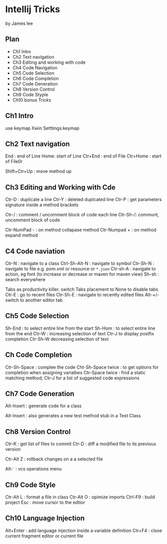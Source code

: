 # Intellij Tricks
by James lee 

## Plan 
* Ch1 Intro
* Ch2 Text navigation
* Ch3 Editing and working with code
* Ch4 Code Navigation
* Ch5 Code Selection
* Ch6 Code Completion
* Ch7 Code Generation
* Ch8 Version Control
* Ch9 Code Styple
* Ch10 bonus Tricks

## Ch1 Intro
use keymap Xwin  Setttings:keymap

## Ch2 Text navigation
End : end of Line
Home: start of Line
Ctr+End : end of File
Ctr+Home : start of File0r

Shift+Ctr+Up : move method up
## Ch3 Editing and Working with Cde
Ctr-D : duplicate a line
Ctr-Y : deleted duplcated line
Ctr-P : get parameters signature inside a method brackets

Ctr-/ : comment / uncomment block of code  each line
Ctr-Sh-/: communt, uncomment block of code

Ctr-NumPad  - :  on method  collapase method
Ctr-Numpad + :  on method  expand method

## C4 Code  naviation

Ctr-N : navigate to a class
Ctrl-Sh-Alt-N : navigate to symbol
Ctr-Sh-N :  navigate to file   e.g. pom.xml  or resource  or  `*.json`
Ctr-sh-A  : navigate to action, eg  font (to increase or decrease or maven for maven view)
Sh-sh  : search everywhere

Tabs as productivity killer.  switch Tabs placement to None  to disable tabs
Ctr-E  : go to recent files
Ctr-Sh-E : navigate to recently edited files
Alt-+/-   switch to another editor tab

## Ch5 Code Selection

Sh-End  : to select entire line from the start
Sh-Hom  : to select entire line from the end
Ctr-W  :  increasing selection of text
Ctr-J  to display postfix completion
Ctr-Sh-W  decreasing selection of text

## Ch Code Completion
Ctr-Sh-Space  : complee the code 
Cht-Sh-Space  twice  : to get options for completion  when assigning varialbes
Ctr-Space  twice  : find a static matching method;
Ctr-J  for a list of suggested code expressions

##  Ch7  Code Generation
Alt-Insert   : generate code for a class

Alt-Insert : also generates a new test method stub in a Test Class

## Ch8  Version Control
Ctr-K   :  get list of files to commit
Ctr-D  : diff a modified file to its previous version

Ctr-Alt Z  : rollback changes on a a selected file

Alt-`  :  vcs operations menu

## Ch9 Code Style
Ctr-Alt L  : format  a file in class 
Ctr-Alt O  : opimize imports 
Ctrl-F9  : build project
Esc    :  move cursor to the edtior

## Ch10 Language Injection
Alt+Enter  :  add language injection  inside a variable definition
Ctr+F4  : clsoe current fragment editor or current file
